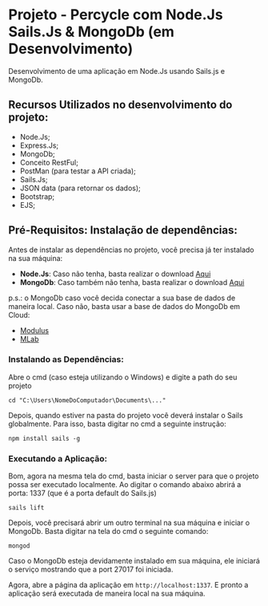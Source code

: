 # Projeto - Percycle com Node.Js Sails.Js & MongoDb (em Desenvolvimento)

Desenvolvimento de uma aplicação em Node.Js usando Sails.js e MongoDb.

## Recursos Utilizados no desenvolvimento do projeto:

- Node.Js;
- Express.Js;
- MongoDb;
- Conceito RestFul;
- PostMan (para testar a API criada);
- Sails.Js; 
- JSON data (para retornar os dados);
- Bootstrap;
- EJS;

## Pré-Requisitos: Instalação de dependências:

Antes de instalar as dependências no projeto, você precisa já ter instalado na sua máquina:

* **Node.Js**: Caso não tenha, basta realizar o download [Aqui](https://nodejs.org/en/)
* **MongoDb**: Caso também não tenha, basta realizar o download [Aqui](https://www.mongodb.com/download-center#community)

p.s.: o MongoDb caso você decida conectar a sua base de dados de maneira local. Caso não, basta usar 
a base de dados do MongoDb em Cloud:

* [Modulus](https://modulus.io/)
* [MLab](https://mlab.com/)

### Instalando as Dependências:

Abre o cmd (caso esteja utilizando o Windows) e digite a path do seu projeto

```
cd "C:\Users\NomeDoComputador\Documents\..."
```

Depois, quando estiver na pasta do projeto você deverá instalar o Sails globalmente. Para isso, basta digitar no cmd a seguinte instrução:

```
npm install sails -g
```

### Executando a Aplicação:

Bom, agora na mesma tela do cmd, basta iniciar o server para que o projeto possa ser executado localmente.
Ao digitar o comando abaixo abrirá a porta: 1337 (que é a porta default do Sails.js)

```
sails lift
```

Depois, você precisará abrir um outro terminal na sua máquina e iniciar o MongoDb. Basta digitar na tela do cmd o seguinte comando:

```
mongod
```

Caso o MongoDb esteja devidamente instalado em sua máquina, ele iniciará o serviço mostrando que a port 27017 foi iniciada.

Agora, abre a página da aplicação em `http://localhost:1337`. E pronto a aplicação será executada de maneira local na sua máquina.  


